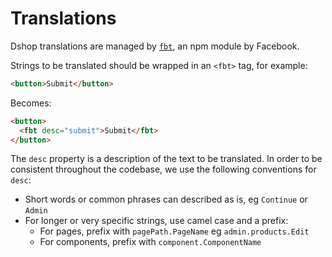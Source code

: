 # Translations

Dshop translations are managed by [`fbt`](https://facebook.github.io/fbt/), an
npm module by Facebook.

Strings to be translated should be wrapped in an `<fbt>` tag, for example:

```html
<button>Submit</button>
```

Becomes:

```html
<button>
  <fbt desc="submit">Submit</fbt>
</button>
```

The `desc` property is a description of the text to be translated. In order to
be consistent throughout the codebase, we use the following conventions for
`desc`:

- Short words or common phrases can described as is, eg `Continue` or `Admin`
- For longer or very specific strings, use camel case and a prefix:
  - For pages, prefix with `pagePath.PageName` eg `admin.products.Edit`
  - For components, prefix with `component.ComponentName`
